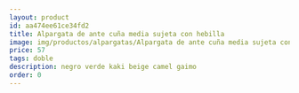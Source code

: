 ```yaml
---
layout: product
id: aa474ee61ce34fd2
title: Alpargata de ante cuña media sujeta con hebilla 
image: img/productos/alpargatas/Alpargata de ante cuña media sujeta con hebilla =57 =doble=negro verde kaki beige camel gaimo.webp
price: 57 
tags: doble
description: negro verde kaki beige camel gaimo
order: 0
---
```

